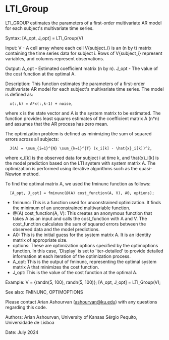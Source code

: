 # LTI_Group

LTI_GROUP estimates the parameters of a first-order multivariate AR model 
for each subject's multivariate time series.

Syntax:
  [A_opt, J_opt] = LTI_Group(V)

Input:
  V - A cell array where each cell V{subject_i} is an (n by t) matrix 
  containing the time series data for subject i. Rows of V{subject_i} 
  represent variables, and columns represent observations.

Output:
  A_opt - Estimated coefficient matrix (n by n).
  J_opt - The value of the cost function at the optimal A.

Description:
  This function estimates the parameters of a first-order multivariate AR 
  model for each subject's multivariate time series. The model is defined 
  as:

      x(:,k) = A*x(:,k-1) + noise,

  where x is the state vector and A is the system matrix to be estimated. 
  The function provides least squares estimates of the coefficient matrix 
  A (n*n) and assumes that the AR process has zero mean.

  The optimization problem is defined as minimizing the sum of squared 
  errors across all subjects:

      J(A) = \sum_{i=1}^{N} \sum_{k=1}^{T} (x_i[k] - \hat{x}_i[k])^2,

  where x_i[k] is the observed data for subject i at time k, and 
  \hat{x}_i[k] is the model prediction based on the LTI system with 
  system matrix A. The optimization is performed using iterative 
  algorithms such as the quasi-Newton method.

  To find the optimal matrix A, we used the fminunc function as follows:

      [A_opt, J_opt] = fminunc(@(A) cost_function(A, V), A0, options);

  - fminunc: This is a function used for unconstrained optimization. It 
    finds the minimum of an unconstrained multivariable function.
  - @(A) cost_function(A, V): This creates an anonymous function that 
    takes A as an input and calls the cost_function with A and V. The 
    cost_function calculates the sum of squared errors between the 
    observed data and the model predictions.
  - A0: This is the initial guess for the system matrix A. It is an 
    identity matrix of appropriate size.
  - options: These are optimization options specified by the optimoptions 
    function. In this case, 'Display' is set to 'iter-detailed' to provide 
    detailed information at each iteration of the optimization process.
  - A_opt: This is the output of fminunc, representing the optimal system 
    matrix A that minimizes the cost function.
  - J_opt: This is the value of the cost function at the optimal A.

Example:
  V = {randn(5, 100), randn(5, 100)};
  [A_opt, J_opt] = LTI_Group(V);

See also:
  FMINUNC, OPTIMOPTIONS

Please contact Arian Ashourvan (ashourvan@ku.edu) with any questions regarding this code.
  
Authors:
  Arian Ashourvan, University of Kansas
  Sérgio Pequito, Universidade de Lisboa

Date:
  July 2024
